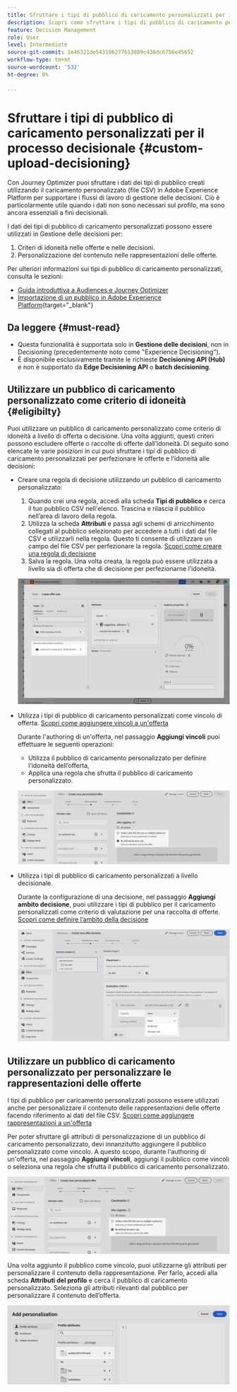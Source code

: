 ```yaml
---
title: Sfruttare i tipi di pubblico di caricamento personalizzati per il processo decisionale
description: Scopri come sfruttare i tipi di pubblico di caricamento personalizzati per prendere decisioni.
feature: Decision Management
role: User
level: Intermediate
source-git-commit: 1e46321de543196277613889c438dc6756e45652
workflow-type: tm+mt
source-wordcount: '532'
ht-degree: 0%

---
```



# Sfruttare i tipi di pubblico di caricamento personalizzati per il processo decisionale {#custom-upload-decisioning}

Con Journey Optimizer puoi sfruttare i dati dei tipi di pubblico creati utilizzando il caricamento personalizzato (file CSV) in Adobe Experience Platform per supportare i flussi di lavoro di gestione delle decisioni. Ciò è particolarmente utile quando i dati non sono necessari sul profilo, ma sono ancora essenziali a fini decisionali.

I dati dei tipi di pubblico di caricamento personalizzati possono essere utilizzati in Gestione delle decisioni per:

1. Criteri di idoneità nelle offerte e nelle decisioni.
2. Personalizzazione del contenuto nelle rappresentazioni delle offerte.

Per ulteriori informazioni sui tipi di pubblico di caricamento personalizzati, consulta le sezioni:
* [Guida introduttiva a Audiences e Journey Optimizer](../audience/about-audiences.md)
* [Importazione di un pubblico in Adobe Experience Platform](https://experienceleague.adobe.com/en/docs/experience-platform/segmentation/ui/audience-portal#import-audience){target="_blank"}

## Da leggere {#must-read}

* Questa funzionalità è supportata solo in **Gestione delle decisioni**, non in Decisioning (precedentemente noto come &quot;Experience Decisioning&quot;).
* È disponibile esclusivamente tramite le richieste **Decisioning API (Hub)** e non è supportato da **Edge Decisioning API** o **batch decisioning**.
 
## Utilizzare un pubblico di caricamento personalizzato come criterio di idoneità {#eligibilty}

Puoi utilizzare un pubblico di caricamento personalizzato come criterio di idoneità a livello di offerta o decisione. Una volta aggiunti, questi criteri possono escludere offerte o raccolte di offerte dall’idoneità. Di seguito sono elencate le varie posizioni in cui puoi sfruttare i tipi di pubblico di caricamento personalizzati per perfezionare le offerte e l’idoneità alle decisioni:

* Creare una regola di decisione utilizzando un pubblico di caricamento personalizzato:

   1. Quando crei una regola, accedi alla scheda **Tipi di pubblico** e cerca il tuo pubblico CSV nell&#39;elenco. Trascina e rilascia il pubblico nell’area di lavoro della regola.
   1. Utilizza la scheda **Attributi** e passa agli schemi di arricchimento collegati al pubblico selezionato per accedere a tutti i dati dal file CSV e utilizzarli nella regola. Questo ti consente di utilizzare un campo del file CSV per perfezionare la regola. [Scopri come creare una regola di decisione](../offers/offer-library/creating-decision-rules.md)
   1. Salva la regola. Una volta creata, la regola può essere utilizzata a livello sia di offerta che di decisione per perfezionarne l’idoneità.

  ![](assets/csv-rule.png)

* Utilizza i tipi di pubblico di caricamento personalizzati come vincolo di offerta. [Scopri come aggiungere vincoli a un&#39;offerta](../offers/offer-library/add-constraints.md)

  Durante l&#39;authoring di un&#39;offerta, nel passaggio **Aggiungi vincoli** puoi effettuare le seguenti operazioni:

   * Utilizza il pubblico di caricamento personalizzato per definire l’idoneità dell’offerta,
   * Applica una regola che sfrutta il pubblico di caricamento personalizzato.

  ![](assets/csv-offer.png)

* Utilizza i tipi di pubblico di caricamento personalizzati a livello decisionale.

  Durante la configurazione di una decisione, nel passaggio **Aggiungi ambito decisione**, puoi utilizzare i tipi di pubblico per il caricamento personalizzati come criterio di valutazione per una raccolta di offerte. [Scopri come definire l’ambito della decisione](../offers/offer-activities/create-offer-activities.md#add-decision-scopes)

  ![](assets/csv-decision.png)

## Utilizzare un pubblico di caricamento personalizzato per personalizzare le rappresentazioni delle offerte

I tipi di pubblico per caricamento personalizzati possono essere utilizzati anche per personalizzare il contenuto delle rappresentazioni delle offerte facendo riferimento ai dati del file CSV. [Scopri come aggiungere rappresentazioni a un&#39;offerta](../offers/offer-library/add-representations.md)

Per poter sfruttare gli attributi di personalizzazione di un pubblico di caricamento personalizzato, devi innanzitutto aggiungere il pubblico personalizzato come vincolo. A questo scopo, durante l&#39;authoring di un&#39;offerta, nel passaggio **Aggiungi vincoli**, aggiungi il pubblico come vincoli o seleziona una regola che sfrutta il pubblico di caricamento personalizzato.

![](assets/csv-offer.png)

Una volta aggiunto il pubblico come vincolo, puoi utilizzarne gli attributi per personalizzare il contenuto della rappresentazione. Per farlo, accedi alla scheda **Attributi del profilo** e cerca il pubblico di caricamento personalizzato. Seleziona gli attributi rilevanti dal pubblico per personalizzare il contenuto dell’offerta.

![](assets/csv-perso.png)
